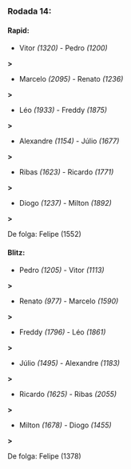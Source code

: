 ### Rodada 14:

#### Rapid:

* Vitor *(1320)*     -     Pedro *(1200)*

 **>** 
* Marcelo *(2095)*     -     Renato *(1236)*

 **>** 
* Léo *(1933)*     -     Freddy *(1875)*

 **>** 
* Alexandre *(1154)*     -     Júlio *(1677)*

 **>** 
* Ribas *(1623)*     -     Ricardo *(1771)*

 **>** 
* Diogo *(1237)*     -     Milton *(1892)*

 **>** 

De folga: Felipe (1552)

#### Blitz:

* Pedro *(1205)*     -     Vitor *(1113)*

 **>** 
* Renato *(977)*     -     Marcelo *(1590)*

 **>** 
* Freddy *(1796)*     -     Léo *(1861)*

 **>** 
* Júlio *(1495)*     -     Alexandre *(1183)*

 **>** 
* Ricardo *(1625)*     -     Ribas *(2055)*

 **>** 
* Milton *(1678)*     -     Diogo *(1455)*

 **>** 

De folga: Felipe (1378)

